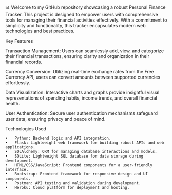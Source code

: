 📊 Welcome to my GitHub repository showcasing a robust Personal Finance Tracker. This project is designed to empower users with comprehensive tools for managing their financial activities effectively. With a commitment to simplicity and functionality, this tracker encapsulates modern web technologies and best practices.

Key Features

Transaction Management: Users can seamlessly add, view, and categorize their financial transactions, ensuring clarity and organization in their financial records.

Currency Conversion: Utilizing real-time exchange rates from the Free Currency API, users can convert amounts between supported currencies effortlessly.

Data Visualization: Interactive charts and graphs provide insightful visual representations of spending habits, income trends, and overall financial health.

User Authentication: Secure user authentication mechanisms safeguard user data, ensuring privacy and peace of mind.

Technologies Used

	•	Python: Backend logic and API integration.
	•	Flask: Lightweight web framework for building robust APIs and web applications.
	•	SQLAlchemy: ORM for managing database interactions and models.
	•	SQLite: Lightweight SQL database for data storage during development.
	•	HTML/CSS/JavaScript: Frontend components for a user-friendly interface.
	•	Bootstrap: Frontend framework for responsive design and UI components.
	•	Postman: API testing and validation during development.
	•	Heroku: Cloud platform for deployment and hosting.
